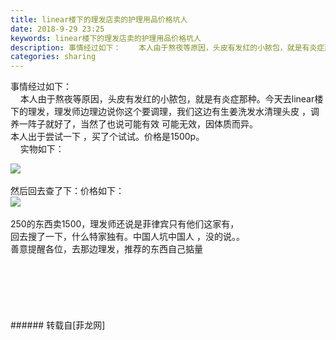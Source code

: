```yaml
---
title: linear楼下的理发店卖的护理用品价格坑人
date: 2018-9-29 23:25
keywords: linear楼下的理发店卖的护理用品价格坑人
description: 事情经过如下：    本人由于熬夜等原因，头皮有发红的小脓包，就是有炎症那种。今天去linear楼下的理发，理发师边理边说你这个要调理，我们这边有生姜洗发水清理头皮 ，调养一阵子就好了，当然了也说可能有效 可能无效，因体质而异。本人出于尝试一下 ，买了个试试。价格是1500p。    实物如下：然后回去查了下：价格如下：250的东西卖1500，理发师还说是菲律宾只有他们这家有，回去搜了一下，什么特家独有。中国人坑中国人 ，没的说。。善意提醒各位，去那边理发，推荐的东西自己掂量
categories: sharing
---
```

<td class="t_f" id="postmessage_1909009">

事情经过如下：<br/>
    本人由于熬夜等原因，头皮有发红的小脓包，就是有炎症那种。今天去linear楼下的理发，理发师边理边说你这个要调理，我们这边有生姜洗发水清理头皮 ，调养一阵子就好了，当然了也说可能有效 可能无效，因体质而异。<br/>
本人出于尝试一下 ，买了个试试。价格是1500p。<br/>
    实物如下：

<img aid="954299" data-cf-modified-b4d56aa641fd1fb22cad60fd-="" file="data/attachment/forum/201809/29/230622le2s44o8xrsoesoe.jpg.thumb.jpg" id="aimg_954299" inpost="1" onclick="" onmouseover="" src="http://www.flw.ph/data/attachment/forum/201809/29/230622le2s44o8xrsoesoe.jpg" style="cursor:pointer" zoomfile="data/attachment/forum/201809/29/230622le2s44o8xrsoesoe.jpg"/>


<br/>
<br/>
然后回去查了下：价格如下：<br/>

<img aid="954300" data-cf-modified-b4d56aa641fd1fb22cad60fd-="" file="data/attachment/forum/201809/29/230801ivbw595l7ze9vqus.jpg.thumb.jpg" id="aimg_954300" inpost="1" onclick="" onmouseover="" src="http://www.flw.ph/data/attachment/forum/201809/29/230801ivbw595l7ze9vqus.jpg" style="cursor:pointer" zoomfile="data/attachment/forum/201809/29/230801ivbw595l7ze9vqus.jpg"/>


<br/>
<br/>
250的东西卖1500，理发师还说是菲律宾只有他们这家有，<br/>
回去搜了一下，什么特家独有。中国人坑中国人 ，没的说。。<br/>
善意提醒各位，去那边理发，推荐的东西自己掂量<br/>
<br/>
<br/>
<br/>
<br/>
<br/>
<br/>
</td>
###### 转载自[菲龙网]